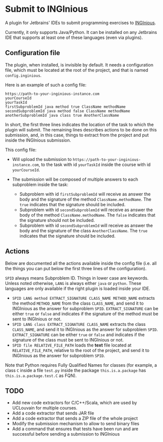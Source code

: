 Submit to INGInious
===================

A plugin for Jetbrains' IDEs to submit programming exercises to [INGInious](https://github.com/UCL-INGI/INGInious).

Currently, it only supports Java/Python. It can be installed on any Jetbrains IDE that supports at least one of these
languages (even via plugins).

Configuration file
------------------

The plugin, when installed, is invisible by default.
It needs a configuration file, which must be located at the root of the project, 
and that is named `config.inginious`.

Here is an example of such a config file:
```
https://path-to-your-inginious-instance.com
yourCourseId
yourTaskId
firstSubproblemId java method true ClassName methodName
secondSubproblemId java method false ClassName methodName
anotherSubproblemId java class true AnotherClassName
```

In short, the first three lines indicates the location of the task to which the plugin will submit.
The remaining lines describes actions to be done on this submission, and, in this case, things to extract from the project
and put inside the INGInious submission.

This config file:

- Will upload the submission to `https://path-to-your-inginious-instance.com`, 
to the task with id `yourTaskId` inside the course with id `yourCourseId`.
- The submission will be composed of multiple answers to each subproblem inside the task:

  - Subproblem with id `firstSubproblemId` will receive as answer the body and the signature of the method `ClassName.methodName`.
    The `true` indicates that the signature should be included.
  - Subproblem with id `secondSubproblemId` will receive as answer the body of the method `ClassName.methodName`.
    The `false` indicates that the signature should not be included.
  - Subproblem with id `secondSubproblemId` will receive as answer the body and the signature of the class `AnotherClassName`.
    The `true` indicates that the signature should be included.

Actions
-------

Below are documented all the actions available inside the config file 
(i.e. all the things you can put below the first three lines of the configuration).

`SPID` always means Subproblem ID. Things in lower case are keywords. 
Unless noted otherwise, `LANG` is always either `java` or `python`. 
These languages are only available if the right plugin is loaded inside your IDE.

- `SPID LANG method EXTRACT_SIGNATURE CLASS_NAME METHOD_NAME` extracts the method `METHOD_NAME` from the class `CLASS_NAME`,
  and send it to INGInious as the answer for subproblem `SPID`. 
  `EXTRACT_SIGNATURE` can be either `true` or `false` and indicates if the signature of the method 
  must be sent to INGInious or not.
- `SPID LANG class EXTRACT_SIGNATURE CLASS_NAME` extracts the class `CLASS_NAME`,
  and send it to INGInious as the answer for subproblem `SPID`. 
  `EXTRACT_SIGNATURE` can be either `true` or `false` and indicates if the signature of the class 
  must be sent to INGInious or not.
- `SPID file RELATIVE_FILE_PATH` loads the **text** file located at `RELATIVE_FILE_PATH`, relative to the root of
  the project, and send it to INGInious as the answer for subproblem `SPID`.
  
Note that Python requires Fully Qualified Names for classes (for example, a class `C` inside a file 
`test.py` inside the package `this.is.a.package` has `this.is.a.package.test.C` as FQN).

TODO
----

- Add new code extractors for C/C++/Scala, which are used by UCLouvain for multiple courses.
- Add a code extractor that sends JAR file
- Add a code extractor that sends a ZIP file of the whole project
- Modify the submission mechanism to allow to send binary files
- Add a command that ensures that tests have been run and are successful before sending a submission to INGInious
